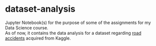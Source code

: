 # dataset-analysis
Jupyter Notebook(s) for the purpose of some of the assignments for my Data Science course.  
As of now, it contains the data analysis for a dataset regarding [road accidents](https://www.kaggle.com/datasets/xavierberge/road-accident-dataset) acquired from Kaggle. 
